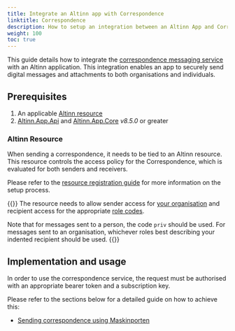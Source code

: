 ```yaml
---
title: Integrate an Altinn app with Correspondence
linktitle: Correspondence
description: How to setup an integration between an Altinn App and Correspondence.
weight: 100
toc: true
---
```


This guide details how to integrate the [correspondence messaging service](/correspondence/) with an Altinn application.
This integration enables an app to securely send digital messages and attachments to both organisations and individuals.

## Prerequisites
1. An applicable [Altinn resource](#altinn-resource)
2. [Altinn.App.Api](https://www.nuget.org/packages/Altinn.App.Api) and [Altinn.App.Core](https://www.nuget.org/packages/Altinn.App.Core) _v8.5.0_ or greater

### Altinn Resource
When sending a correspondence, it needs to be tied to an Altinn resource. This resource controls the access policy for
the Correspondence, which is evaluated for both senders and receivers.

Please refer to the [resource registration guide](/correspondence/getting-started/developer-guides/serviceowner/#registeraresourceinaltinnresourceregistry)
for more information on the setup process.

{{<notice info notice-paragraph-fix>}}
The resource needs to allow sender access for [your organisation](https://github.com/Altinn/altinn-cdn/blob/master/orgs/altinn-orgs.json)
and recipient access for the appropriate [role codes](https://github.com/Altinn/altinn-cdn/blob/master/authorization/subjectoptions.json).

Note that for messages sent to a person, the code `priv` should be used. For messages sent to an organisation, whichever roles
best describing your indented recipient should be used.
{{</notice>}}

## Implementation and usage
In order to use the correspondence service, the request must be authorised with an appropriate bearer token and a subscription key.

Please refer to the sections below for a detailed guide on how to achieve this:

- [Sending correspondence using Maskinporten](maskinporten)
